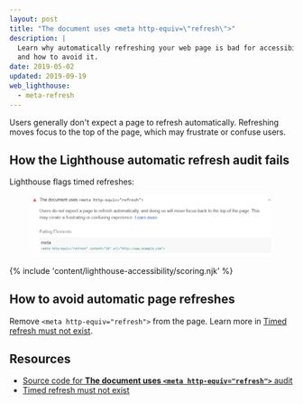 ```yaml
---
layout: post
title: "The document uses <meta http-equiv=\"refresh\">"
description: |
  Learn why automatically refreshing your web page is bad for accessibility
  and how to avoid it.
date: 2019-05-02
updated: 2019-09-19
web_lighthouse:
  - meta-refresh
---
```


Users generally don't expect a page to refresh automatically.
Refreshing moves focus to the top of the page,
which may frustrate or confuse users.

## How the Lighthouse automatic refresh audit fails

Lighthouse flags timed refreshes:

<figure class="w-figure">
  <img class="w-screenshot" src="meta-refresh.png" alt="Lighthouse audit showing the document uses timed refresh">
</figure>

{% include 'content/lighthouse-accessibility/scoring.njk' %}

## How to avoid automatic page refreshes

Remove `<meta http-equiv="refresh">` from the page.
Learn more in
[Timed refresh must not exist](https://dequeuniversity.com/rules/axe/3.3/meta-refresh).

## Resources

- [Source code for **The document uses `<meta http-equiv="refresh">`** audit](https://github.com/GoogleChrome/lighthouse/blob/master/lighthouse-core/audits/accessibility/meta-refresh.js)
- [Timed refresh must not exist](https://dequeuniversity.com/rules/axe/3.3/meta-refresh)
